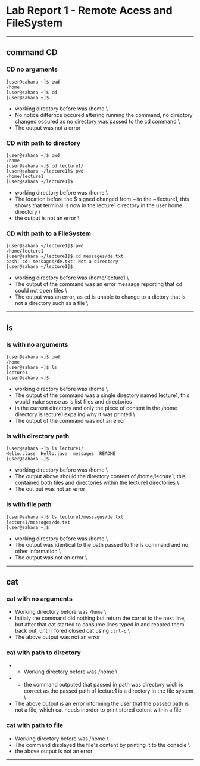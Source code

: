 # Lab Report 1 - Remote Acess and FileSystem
___
## **command CD**

### CD no arguments
```shell
[user@sahara ~]$ pwd
/home
[user@sahara ~]$ cd
[user@sahara ~]$
```
* working directory before was /home \
* No notice differnce occured aftering running the command, no directory changed occured as no directory was passed to the cd command \
* The output was not a error 

### CD with path to directory

```shell
[user@sahara ~]$ pwd
/home
[user@sahara ~]$ cd lecture1/
[user@sahara ~/lecture1]$ pwd
/home/lecture1
[user@sahara ~/lecture1]$
```
* working directory before was /home \
* The location before the $ signed changed from ~ to the ~/lecture1, this shows that terminal is now in the lecture1 directory
in the user home directory \
* the output is not an error \

### CD with path to a FileSystem

```shell
[user@sahara ~/lecture1]$ pwd
/home/lecture1
[user@sahara ~/lecture1]$ cd messages/de.txt 
bash: cd: messages/de.txt: Not a directory
[user@sahara ~/lecture1]$ 
```
* working directory before was /home/lecture1 \
* The output of the command was an error  message reporting that cd could not open files \
* The output was an error, as cd is unable to change to a dictory that is not a directory such as a file \ 
___

## **ls**

### ls with no arguments

```shell
[user@sahara ~]$ pwd
/home
[user@sahara ~]$ ls
lecture1
[user@sahara ~]$ 
```
* working directory before was /home \
* The output of the command was a single directory named lecture1, this would make sense as ls list files and directories
* in the current directory and only the piece of content in the /home directory is lecture1 expaling why it was printed \
* The output of the command was not an error

### ls with directory path

```shell
[user@sahara ~]$ ls lecture1/
Hello.class  Hello.java  messages  README
[user@sahara ~]$
```
* working directory before was /home \
* The output above should the directory content of /home/lecture1, this contained both files and directories within the lecture1
directories \
* The out put was not an error

### ls with file path
```shell
[user@sahara ~]$ ls lecture1/messages/de.txt 
lecture1/messages/de.txt
[user@sahara ~]$
```
* working directory before was /home \
* The output was identical to the path passed to the ls command and no other information \
* The output was not an error \
___

## **cat**

### cat with no arguments 


* Working directory before was `/home` \
* Initialy the command did nothing but return the carret to the next line, but after that cat started to consume lines
typed in and reapted them back out, until I fored closed cat using `ctrl-c` \
* The above output was not an error

### cat with path to directory

* * Working directory before was /home \
* * the command outputed that passed in path was directory wich is correct as the passed path of lecture1 is a directory
in the file system \
* The above output is an error informing the user that the passed path is not a file, which cat needs inorder to print stored
cotent within a file

### cat with path to file 

* Working directory before was /home \
* The command displayed the file's content by printing it to the console \
* the above output is not an error
___
